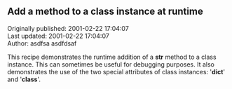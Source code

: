## Add a method to a class instance at runtime  
Originally published: 2001-02-22 17:04:07  
Last updated: 2001-02-22 17:04:07  
Author: asdfsa asdfdsaf  
  
This recipe demonstrates the runtime addition of a __str__ method to a class instance. This can sometimes be useful for debugging purposes. It also demonstrates the use of the two special attributes of class instances: '__dict__' and '__class__'.